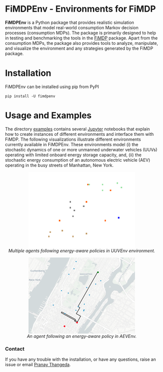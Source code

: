 # FiMDPEnv - Environments for FiMDP

**FiMDPEnv** is a Python package that provides realistic simulation environments that model real-world consumption Markov decision processes (consumption MDPs). The package is primarily designed to help in testing and benchmarking the tools in the [FiMDP] package. Apart from the consumption MDPs, the package also provides tools to analyze, manipulate, and visualize the environment and any strategies generated by the FiMDP package.

# Installation

FiMDPEnv can be installed using pip from PyPI
```
pip install -U fimdpenv
```

# Usage and Examples

The directory [examples](examples/) contains several [Jupyter] notebooks that explain how to create instances of different environments and interface them with FiMDP. The following visualizations illustrate different environments currently available in FiMDPEnv. These environments model (i) the stochastic dynamics of one or more unmanned underwater vehicles (UUVs) operating with limited onboard energy storage capacity, and, (ii) the stochastic energy consumption of an autonomous electric vehicle (AEV) operating in the busy streets of Manhattan, New York.


<p align="center">
<img src="images/uuvenvdemo.gif" alt="Multiple agents following energy-aware policies in SynchronousMultiAgentEnv environment." align="center" height="250" width="350" >
<br>
<em>Multiple agents following energy-aware policies in UUVEnv environment.</em>
</p>

<p align="center">
<img src="images/aevenvdemo.png" alt="An agent following an energy-aware policy in AEVEnv." align="center" height="250" width="350" >
<br>
<em>An agent following an energy-aware policy in AEVEnv.</em>
</p>

### Contact
If you have any trouble with the installation, or have any questions, raise an issue or email [Pranay Thangeda](contact@prny.me).



[FiMDP]: (https://github.com/xblahoud/FiMDP)
[Jupyter]: https://jupyter.org
